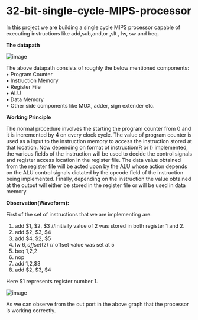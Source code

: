 # 32-bit-single-cycle-MIPS-processor


In this project we are building a single cycle MIPS processor capable of executing instructions like add,sub,and,or ,slt , lw, sw and beq.

**The datapath**


![image](https://github.com/Gaurav138-Nan/32-bit-single-cycle-MIPS-processor/assets/75901646/4b876b78-7264-4fe2-9c44-8eb7a7eb8610)


















The above datapath consists of roughly the below mentioned components:<br/>
•	Program Counter <br/>
•	Instruction Memory<br/>
•	Register File<br/>
•	ALU<br/>
•	Data Memory<br/>
•	Other side components like MUX, adder, sign extender etc.<br/>




**Working Principle**

The normal procedure involves the starting the program counter from 0 and it is incremented by 4 on every clock cycle. The value of program counter is used as a input to the instruction memory to access the instruction stored at that location. Now depending on format of instruction(R or I)  implemented, the various fields of the instruction will be used to decide the control signals and register access location in the register file. The data value obtained from the register file will be acted upon by the ALU whose action depends on the ALU control signals dictated by the opcode field of the instruction being implemented. Finally, depending on the instruction the value obtained at the output will either be stored in the register file or will be used in data memory. 


**Observation(Waveform):**

First of the set of instructions that we are implementing are:
1.	add $1, $2, $3  //initially value of 2 was stored in both register 1 and 2.
2.	add $2, $3, $4 
3.	add $4, $2, $5 
4.	lw $6,offset($2) // offset value was set at 5
5.	beq $1,$2,2
6.	nop
7.	add $1,$2,$3
8.	add $2, $3, $4 

Here $1 represents register number 1.
       

![image](https://github.com/Gaurav138-Nan/32-bit-single-cycle-MIPS-processor/assets/75901646/6cf5cde6-ebee-46c9-8107-da61b6c71ce4)










As we can observe from the out port in the above graph that the processor is working correctly.
